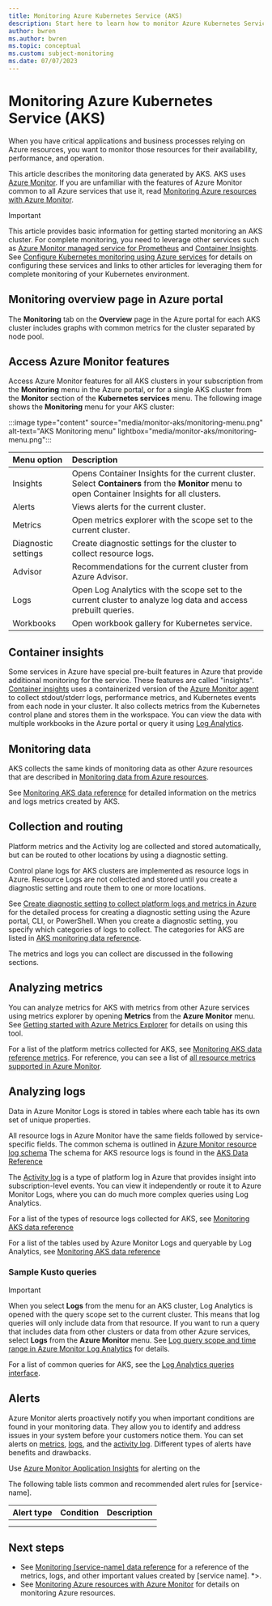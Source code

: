 ```yaml
---
title: Monitoring Azure Kubernetes Service (AKS)
description: Start here to learn how to monitor Azure Kubernetes Service (AKS).
author: bwren
ms.author: bwren
ms.topic: conceptual
ms.custom: subject-monitoring
ms.date: 07/07/2023
---
```



# Monitoring Azure Kubernetes Service (AKS)

When you have critical applications and business processes relying on Azure resources, you want to monitor those resources for their availability, performance, and operation. 

This article describes the monitoring data generated by AKS. AKS uses [Azure Monitor](../azure-monitor/overview). If you are unfamiliar with the features of Azure Monitor common to all Azure services that use it, read [Monitoring Azure resources with Azure Monitor](../azure-monitor/essentials/monitor-azure-resource).


> [!IMPORTANT]
> This article provides basic information for getting started monitoring an AKS cluster. For complete monitoring, you need to leverage other services such as [Azure Monitor managed service for Prometheus](../essentials/prometheus-metrics-overview.md) and [Container Insights](container-insights-overview.md). See [Configure Kubernetes monitoring using Azure services](monitor-kubernetes-configure.md) for details on configuring these services and links to other articles for leveraging them for complete monitoring of your Kubernetes environment.

## Monitoring overview page in Azure portal

The **Monitoring** tab on the **Overview** page in the Azure portal for each AKS cluster includes graphs with common metrics for the cluster separated by node pool.

## Access Azure Monitor features

Access Azure Monitor features for all AKS clusters in your subscription from the **Monitoring** menu in the Azure portal, or for a single AKS cluster from the **Monitor** section of the **Kubernetes services** menu. The following image shows the **Monitoring** menu for your AKS cluster:

:::image type="content" source="media/monitor-aks/monitoring-menu.png" alt-text="AKS Monitoring menu" lightbox="media/monitor-aks/monitoring-menu.png":::

| Menu option | Description |
|:---|:---|
| Insights | Opens Container Insights for the current cluster. Select **Containers** from the **Monitor** menu to open Container Insights for all clusters.  |
| Alerts | Views alerts for the current cluster. |
| Metrics | Open metrics explorer with the scope set to the current cluster. |
| Diagnostic settings | Create diagnostic settings for the cluster to collect resource logs. |
| Advisor | Recommendations for the current cluster from Azure Advisor. |
| Logs | Open Log Analytics with the scope set to the current cluster to analyze log data and access prebuilt queries. |
| Workbooks | Open workbook gallery for Kubernetes service. |


## Container insights

Some services in Azure have special pre-built features in Azure that provide additional monitoring for the service. These features are called "insights". [Container insights](../azure-monitor/containers/container-insights-overview.md) uses a containerized version of the [Azure Monitor agent](../azure-monitor/agents/agents-overview.md) to collect stdout/stderr logs, performance metrics, and Kubernetes events from each node in your cluster. It also collects metrics from the Kubernetes control plane and stores them in the workspace. You can view the data with multiple workbooks in the Azure portal or query it using [Log Analytics](../azure-monitor/logs/log-analytics-overview.md).


## Monitoring data 

AKS collects the same kinds of monitoring data as other Azure resources that are described in [Monitoring data from Azure resources](../azure-monitor/essentials/monitor-azure-resource.md#monitoring-data-from-Azure-resources). 

See [Monitoring AKS data reference](monitor-aks-reference.md) for detailed information on the metrics and logs metrics created by AKS.


## Collection and routing

Platform metrics and the Activity log are collected and stored automatically, but can be routed to other locations by using a diagnostic setting.  

Control plane logs for AKS clusters are implemented as resource logs in Azure. Resource Logs are not collected and stored until you create a diagnostic setting and route them to one or more locations. 

See [Create diagnostic setting to collect platform logs and metrics in Azure](../azure-monitor/platform/diagnostic-settings) for the detailed process for creating a diagnostic setting using the Azure portal, CLI, or PowerShell. When you create a diagnostic setting, you specify which categories of logs to collect. The categories for AKS are listed in [AKS monitoring data reference](monitor-aks-reference.md#resource-logs).

The metrics and logs you can collect are discussed in the following sections.

## Analyzing metrics

You can analyze metrics for AKS with metrics from other Azure services using metrics explorer by opening **Metrics** from the **Azure Monitor** menu. See [Getting started with Azure Metrics Explorer](../azure-monitor/essentials/metrics-getting-started) for details on using this tool. 

For a list of the platform metrics collected for AKS, see [Monitoring AKS data reference metrics](monitor-aks-reference.md#metrics). For reference, you can see a list of [all resource metrics supported in Azure Monitor](../azure-monitor/essentials/metrics-supported).


## Analyzing logs

Data in Azure Monitor Logs is stored in tables where each table has its own set of unique properties.  

All resource logs in Azure Monitor have the same fields followed by service-specific fields. The common schema is outlined in [Azure Monitor resource log schema](../azure-monitor/essentials/resource-logs-schema) The schema for AKS resource logs is found in the [AKS Data Reference](monitor-aks-reference.md#schemas) 

The [Activity log](../azure-monitor/essentials/activity-log) is a type of platform log in Azure that provides insight into subscription-level events. You can view it independently or route it to Azure Monitor Logs, where you can do much more complex queries using Log Analytics.  

For a list of the types of resource logs collected for AKS, see [Monitoring AKS data reference](monitor-aks-reference.md#resource-logs)  

For a list of the tables used by Azure Monitor Logs and queryable by Log Analytics, see [Monitoring AKS data reference](monitor-aks-reference.md#azure-monitor-logs-tables)  

### Sample Kusto queries

> [!IMPORTANT]
> When you select **Logs** from the menu for an AKS cluster, Log Analytics is opened with the query scope set to the current cluster. This means that log queries will only include data from that resource. If you want to run a query that includes data from other clusters or data from other Azure services, select **Logs** from the **Azure Monitor** menu. See [Log query scope and time range in Azure Monitor Log Analytics](../azure-monitor/logs/scope.md) for details.

For a list of common queries for AKS, see the [Log Analytics queries interface](../azure-monitor/logs/queries.md). 

## Alerts

Azure Monitor alerts proactively notify you when important conditions are found in your monitoring data. They allow you to identify and address issues in your system before your customers notice them. You can set alerts on [metrics](../azure-monitor/alerts/alerts-metric-overview.md), [logs](../azure-monitor/alerts/alerts-unified-log.md), and the [activity log](../azure-monitor/alerts/activity-log-alerts.md). Different types of alerts have benefits and drawbacks.

Use [Azure Monitor Application Insights](../azure-monitor/overview#application-insights) for alerting on the 

The following table lists common and recommended alert rules for [service-name].

| Alert type | Condition | Description  |
|:---|:---|:---|
| | | |
| | | |

## Next steps

<!-- Add additional links. You can change the wording of these and add more if useful.   -->

- See [Monitoring [service-name] data reference](monitor-aks-reference.md) for a reference of the metrics, logs, and other important values created by [service name].
*>.
- See [Monitoring Azure resources with Azure Monitor](../azure-monitor/essentials/monitor-azure-resource) for details on monitoring Azure resources.


